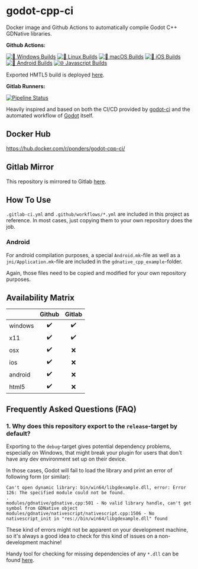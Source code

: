 # godot-cpp-ci
Docker image and Github Actions to automatically compile Godot C++ GDNative libraries.

**Github Actions:**  

[![🏁 Windows Builds](https://github.com/2shady4u/godot-cpp-ci/workflows/%F0%9F%8F%81%20Windows%20Builds/badge.svg?branch=main)](https://github.com/2shady4u/godot-cpp-ci/actions?query=workflow%3A%22%F0%9F%8F%81+Windows+Builds%22)
[![🐧 Linux Builds](https://github.com/2shady4u/godot-cpp-ci/workflows/%F0%9F%90%A7%20Linux%20Builds/badge.svg?branch=main)](https://github.com/2shady4u/godot-cpp-ci/actions?query=workflow%3A%22%F0%9F%90%A7+Linux+Builds%22)
[![🍎 macOS Builds](https://github.com/2shady4u/godot-cpp-ci/workflows/%F0%9F%8D%8E%20macOS%20Builds/badge.svg?branch=main)](https://github.com/2shady4u/godot-cpp-ci/actions?query=workflow%3A%22%F0%9F%8D%8E+macOS+Builds%22)
[![🍏 iOS Builds](https://github.com/2shady4u/godot-cpp-ci/workflows/%F0%9F%8D%8F%20iOS%20Builds/badge.svg?branch=main)](https://github.com/2shady4u/godot-cpp-ci/actions?query=workflow%3A%22%F0%9F%8D%8F+iOS+Builds%22)
[![🤖 Android Builds](https://github.com/2shady4u/godot-cpp-ci/workflows/%F0%9F%A4%96%20Android%20Builds/badge.svg?branch=main)](https://github.com/2shady4u/godot-cpp-ci/actions?query=workflow%3A%22%F0%9F%A4%96+Android+Builds%22)
[![🌐 Javascript Builds](https://github.com/2shady4u/godot-cpp-ci/actions/workflows/javascript_builds.yml/badge.svg?branch=main)](https://github.com/2shady4u/godot-cpp-ci/actions/workflows/javascript_builds.yml)

Exported HMTL5 build is deployed [here](https://2shady4u.github.io/godot-cpp-ci/).

**Gitlab Runners:**

[![Pipeline Status](https://gitlab.com/2shady4u/godot-cpp-ci/badges/main/pipeline.svg)](https://gitlab.com/2shady4u/godot-cpp-ci/-/pipelines)

Heavily inspired and based on both the CI/CD provided by [godot-ci](https://github.com/aBARICHELLO/godot-ci) and the automated workflow of [Godot](https://github.com/godotengine/godot) itself.

## Docker Hub
https://hub.docker.com/r/ponders/godot-cpp-ci/

## Gitlab Mirror

This repository is mirrored to Gitlab [here](https://gitlab.com/2shady4u/godot-cpp-ci).

## How To Use

`.gitlab-ci.yml` and `.github/workflows/*.yml` are included in this project as reference. In most cases, just copying them to your own repository does the job.

### Android

For android compilation purposes, a special `Android.mk`-file as well as a `jni/Application.mk`-file are included in the `gdnative_cpp_example`-folder.

Again, those files need to be copied and modified for your own repository purposes.

## Availability Matrix

|         | Github             | Gitlab             |
|---------|:------------------:|:------------------:|
| windows | :heavy_check_mark: | :heavy_check_mark: |
|   x11   | :heavy_check_mark: | :heavy_check_mark: |
|   osx   | :heavy_check_mark: | :x:                |
|   ios   | :heavy_check_mark: | :x:                |
| android | :heavy_check_mark: | :x:                |
|  html5  | :heavy_check_mark: | :x:                |

## Frequently Asked Questions (FAQ)

### 1. Why does this repository export to the `release`-target by default?

Exporting to the `debug`-target gives potential dependency problems, especially on Windows, that might break your plugin for users that don't have any dev environment set up on their device.

In those cases, Godot will fail to load the library and print an error of following form (or similar):
```
Can't open dynamic library: bin/win64/libgdexample.dll, error: Error 126: The specified module could not be found.
.
modules/gdnative/gdnative.cpp:501 - No valid library handle, can't get symbol from GDNative object
modules/gdnative/nativescript/nativescript.cpp:1506 - No nativescript_init in "res://bin/win64/libgdexample.dll" found
```

These kind of errors might not be apparent on your development machine, so it's always a good idea to check for this kind of issues on a non-development machine!

Handy tool for checking for missing dependencies of any `*.dll` can be found [here](https://github.com/lucasg/Dependencies).  


